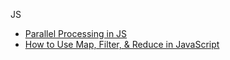 
JS
* [Parallel Processing in JS](https://advancedweb.hu/2016/08/09/parallel-processing-in-js/)
* [How to Use Map, Filter, & Reduce in JavaScript](http://code.tutsplus.com/tutorials/how-to-use-map-filter-reduce-in-javascript--cms-26209)
